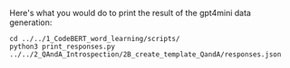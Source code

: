 Here's what you would do to print the result of the gpt4mini data generation:
```
cd ../../1_CodeBERT_word_learning/scripts/
python3 print_responses.py ../../2_QAndA_Introspection/2B_create_template_QandA/responses.json
```
